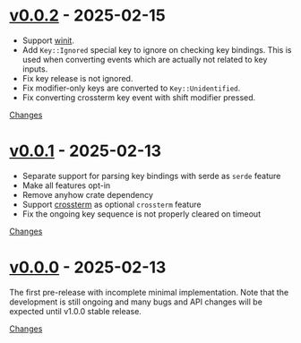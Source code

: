 <a id="v0.0.2"></a>
# [v0.0.2](https://github.com/rhysd/keybinds-rs/releases/tag/v0.0.2) - 2025-02-15

- Support [winit](https://crates.io/crates/winit).
- Add `Key::Ignored` special key to ignore on checking key bindings. This is used when converting events which are actually not related to key inputs.
- Fix key release is not ignored.
- Fix modifier-only keys are converted to `Key::Unidentified`.
- Fix converting crossterm key event with shift modifier pressed.

[Changes][v0.0.2]


<a id="v0.0.1"></a>
# [v0.0.1](https://github.com/rhysd/keybinds-rs/releases/tag/v0.0.1) - 2025-02-13

- Separate support for parsing key bindings with serde as `serde` feature
- Make all features opt-in
- Remove anyhow crate dependency
- Support [crossterm](https://github.com/crossterm-rs/crossterm) as optional `crossterm` feature
- Fix the ongoing key sequence is not properly cleared on timeout

[Changes][v0.0.1]


<a id="v0.0.0"></a>
# [v0.0.0](https://github.com/rhysd/keybinds-rs/releases/tag/v0.0.0) - 2025-02-13

The first pre-release with incomplete minimal implementation. Note that the development is still ongoing and many bugs and API changes will be expected until v1.0.0 stable release.

[Changes][v0.0.0]


[v0.0.2]: https://github.com/rhysd/keybinds-rs/compare/v0.0.1...v0.0.2
[v0.0.1]: https://github.com/rhysd/keybinds-rs/compare/v0.0.0...v0.0.1
[v0.0.0]: https://github.com/rhysd/keybinds-rs/tree/v0.0.0

<!-- Generated by https://github.com/rhysd/changelog-from-release v3.8.1 -->
